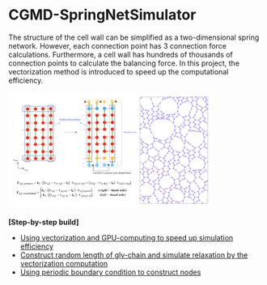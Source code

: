# CGMD-SpringNetSimulator
The structure of the cell wall can be simplified as a two-dimensional spring network. However, each connection point has 3 connection force calculations. Furthermore, a cell wall has hundreds of thousands of connection points to calculate the balancing force. In this project, the vectorization method is introduced to speed up the computational efficiency.\
\
<img src="https://github.com/xiangyu066/CGMD-SpringNetSimulator/blob/main/Optimization_cell_wall.png" width="80%">
\
\
**[Step-by-step build]**
- [Using vectorization and GPU-computing to speed up simulation efficiency](https://www.evernote.com/shard/s684/sh/e64c16dd-3885-4f57-abc7-11ce2e81ecc7/8b18f685cd0cda006db347455ce6fcaf)
- [Construct random length of gly-chain and simulate relaxation by the vectorization computation](https://www.evernote.com/shard/s684/sh/504c3cc9-b1e9-46aa-a821-5620440172f8/a03f1424f7f6476bcbf1987e8d2f7676)
- [Using periodic boundary condition to construct nodes](https://www.evernote.com/shard/s684/sh/26f71932-f02a-431c-b7d4-9c37676bb3f8/10bf2b138f78f63594a9c080b3cb7736)




